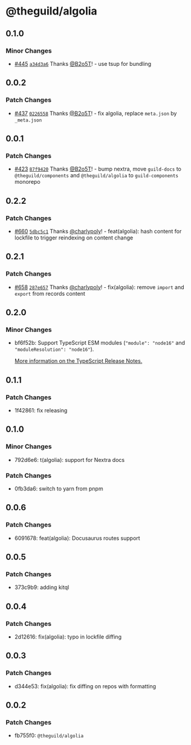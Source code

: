 # @theguild/algolia

## 0.1.0

### Minor Changes

- [#445](https://github.com/the-guild-org/the-guild-components/pull/445) [`a34d3a6`](https://github.com/the-guild-org/the-guild-components/commit/a34d3a65c197639bdb2fa9f10c9e7866562851de) Thanks [@B2o5T](https://github.com/B2o5T)! - use tsup for bundling

## 0.0.2

### Patch Changes

- [#437](https://github.com/the-guild-org/the-guild-components/pull/437) [`0226558`](https://github.com/the-guild-org/the-guild-components/commit/0226558fc38fa3952a10dc3e4b531fce10e742df) Thanks [@B2o5T](https://github.com/B2o5T)! - fix algolia, replace `meta.json` by `_meta.json`

## 0.0.1

### Patch Changes

- [#423](https://github.com/the-guild-org/the-guild-components/pull/423) [`87f9420`](https://github.com/the-guild-org/the-guild-components/commit/87f942002cb37b6f082109e33b81d5e591b1a632) Thanks [@B2o5T](https://github.com/B2o5T)! - bump nextra, move `guild-docs` to `@theguild/components` and `@theguild/algolia` to `guild-components` monorepo

## 0.2.2

### Patch Changes

- [#660](https://github.com/the-guild-org/the-guild-docs/pull/660) [`5dbc5c1`](https://github.com/the-guild-org/the-guild-docs/commit/5dbc5c1c4002e52056f6757e42538788d08e10b1) Thanks [@charlypoly](https://github.com/charlypoly)! - feat(algolia): hash content for lockfile to trigger reindexing on content change

## 0.2.1

### Patch Changes

- [#658](https://github.com/the-guild-org/the-guild-docs/pull/658) [`287e657`](https://github.com/the-guild-org/the-guild-docs/commit/287e657881fc2744c457700b002f7a979b2b0b5c) Thanks [@charlypoly](https://github.com/charlypoly)! - fix(algolia): remove `import` and `export` from records content

## 0.2.0

### Minor Changes

- bf6f52b: Support TypeScript ESM modules (`"module": "node16"` and `"moduleResolution": "node16"`).

  [More information on the TypeScript Release Notes.](https://devblogs.microsoft.com/typescript/announcing-typescript-4-7/#ecmascript-module-support-in-node-js)

## 0.1.1

### Patch Changes

- 1f42861: fix releasing

## 0.1.0

### Minor Changes

- 792d6e6: t(algolia): support for Nextra docs

### Patch Changes

- 0fb3da6: switch to yarn from pnpm

## 0.0.6

### Patch Changes

- 6091678: feat(algolia): Docusaurus routes support

## 0.0.5

### Patch Changes

- 373c9b9: adding kitql

## 0.0.4

### Patch Changes

- 2d12616: fix(algolia): typo in lockfile diffing

## 0.0.3

### Patch Changes

- d344e53: fix(algolia): fix diffing on repos with formatting

## 0.0.2

### Patch Changes

- fb755f0: `@theguild/algolia`
